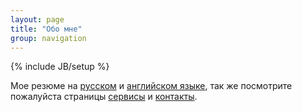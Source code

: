 ```yaml
---
layout: page
title: "Обо мне"
group: navigation
---
```

{% include JB/setup %}

Мое резюме на [русском](/about/cv.html) и [английском языке](/about/cv.eng.html), так же посмотрите пожалуйста страницы [сервисы](/services.html) и [контакты](/contacts.html).